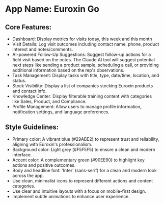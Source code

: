# **App Name**: Euroxin Go

## Core Features:

- Dashboard: Display metrics for visits today, this week and this month
- Visit Details: Log visit outcomes including contact name, phone, product interest and notes/comments.
- AI-powered Follow-Up Suggestions: Suggest follow-up actions for a field visit based on the notes. The Claude AI tool will suggest potential next steps like sending a product sample, scheduling a call, or providing additional information based on the rep's observations.
- Task Management: Display tasks with title, type, date/time, location, and status.
- Stock Visibility: Display a list of companies stocking Euroxin products and contact info.
- Knowledge Center: Display filterable training content with categories like Sales, Product, and Compliance.
- Profile Management: Allow users to manage profile information, notification settings, and language preferences.

## Style Guidelines:

- Primary color: A vibrant blue (#29ABE2) to represent trust and reliability, aligning with Euroxin's professionalism.
- Background color: Light grey (#F5F5F5) to ensure a clean and modern interface.
- Accent color: A complementary green (#90EE90) to highlight key actions and positive outcomes.
- Body and headline font: 'Inter' (sans-serif) for a clean and modern look across the app.
- Use clean, minimalist icons to represent different actions and content categories.
- Use clear and intuitive layouts with a focus on mobile-first design.
- Implement subtle animations to enhance user experience.
